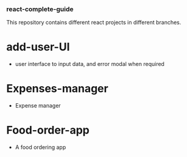 ### react-complete-guide

This repository contains different react projects in different branches.

# add-user-UI

- user interface to input data, and error modal when required

# Expenses-manager

- Expense manager

# Food-order-app

- A food ordering app
